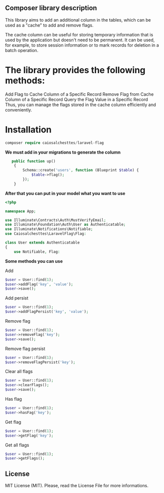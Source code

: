 ## Composer library description
This library aims to add an additional column in the tables, which can be used as a "cache" to add and remove flags.

The cache column can be useful for storing temporary information that is used by the application but doesn't need to be permanent. It can be used, for example, to store session information or to mark records for deletion in a batch operation.

# The library provides the following methods:
Add Flag to Cache Column of a Specific Record Remove Flag from Cache Column of a Specific Record Query the Flag Value in a Specific Record Thus, you can manage the flags stored in the cache column efficiently and conveniently.

# Installation

```php
composer require caiosalchesttes/laravel-flag
```

**We must add in your migrations to generate the column**

```php
   public function up()
    {
        Schema::create('users', function (Blueprint $table) {
            $table->flag();
        });
    }

```

**After that you can put in your model what you want to use**

```php
<?php

namespace App;

use Illuminate\Contracts\Auth\MustVerifyEmail;
use Illuminate\Foundation\Auth\User as Authenticatable;
use Illuminate\Notifications\Notifiable;
use Caiosalchesttes\LaravelFlag\Flag:

class User extends Authenticatable
{
    use Notifiable, Flag:
```

**Some methods you can use**

Add

```php
$user = User::find(1);
$user->addFlag('key', 'value');
$user->save();
```
Add persist

```php
$user = User::find(1);
$user->addFlagPersist('key', 'value');
```

Remove flag

```php
$user = User::find(1);
$user->removeFlag('key');
$user->save();
```

Remove flag persist

```php
$user = User::find(1);
$user->removeFlagPersist('key');
```

Clear all flags

```php
$user = User::find(1);
$user->clearFlags();
$user->save();
```

Has flag

```php
$user = User::find(1);
$user->hasFag('key');
```

Get flag

```php
$user = User::find(1);
$user->getFlag('key');
```


Get all flags

```php
$user = User::find(1);
$user->getFlags();
```

## License
MIT License (MIT). Please, read the License File for more informations.